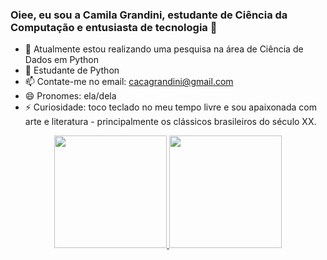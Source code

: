 ### Oiee, eu sou a Camila Grandini, estudante de Ciência da Computação e entusiasta de tecnologia 👋

- 🔭 Atualmente estou realizando uma pesquisa na área de Ciência de Dados em Python
- 🌱 Estudante de Python
- 📫 Contate-me no email: cacagrandini@gmail.com
- 😄 Pronomes: ela/dela
- ⚡ Curiosidade: toco teclado no meu tempo livre e sou apaixonada com arte e literatura - principalmente os clássicos brasileiros do século XX.

<div align="center">
  <a href="https://github.com/camilagrandinii">
  <img height="180em" src="https://github-readme-stats.vercel.app/api?username=rafaballerini&show_icons=true&theme=dracula&include_all_commits=true&count_private=true"/>
  <img height="180em" src="https://github-readme-stats.vercel.app/api/top-langs/?username=rafaballerini&layout=compact&langs_count=7&theme=dracula"/>
</div>
